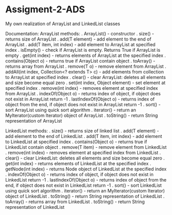 # Assigment-2-ADS
My own realization of ArrayList and LinkedList classes

Documentation:
ArrayList methods:
. ArrayList() - constructor 
. size() - returns size of ArrayList
. add(T element) - add element to the end of ArrayList
. add(T item, int index) - add element to ArrayList at specified index
. isEmpty() - check if ArrayList is empty. Returns True if ArrayList is empty
. get(int index) - returns elements of ArrayList at the specified index
. contains(Object o) - returns true if ArrayList contain object
. toArray() - returns array from ArrayList
. remove(T o) - remove element from ArrayList
. addAll(int index, Collection<? extends T> c) - add elements from collection to ArrayList at specified index
. clear() - clear ArrayList: deletes all elements and size become equal zero
. set(int index, Object element) - set element at specified index
. remove(int index) - removes element at specified index from ArrayList
. indexOf(Object o) - returns index of object, if object does not exist in ArrayList return -1
. lastIndexOf(Object o) - returns index of object from the end, if object does not exist in ArrayList return -1
. sort() - sort ArrayList using quick sort algorithm
. iterator() - return an MyIterator(custom Iterator) object of ArrayList
. toString() - return String representation of ArrayList



LinkedList methods:
. size() - returns size of linked list
. add(T element) - add element to the end of LinkedList
. add(T item, int index) - add element to LinkedList at specified index
. contains(Object o) - returns true if LinkedList contain object
. remove(T item) - remove element from LinkedList
. remove(int index) - removes element at specified index from LinkedList
. clear() - clear LinkedList: deletes all elements and size become equal zero
. get(int index) - returns elements of LinkedList at the specified index
. getNode(int index) - returns Node object of LinkedList at the specified index
. indexOf(Object o) - returns index of object, if object does not exist in LinkedList return -1
. lastIndexOf(Object o) - returns index of object from the end, if object does not exist in LinkedList return -1
. sort() - sort LinkedList using quick sort algorithm
. iterator() - return an MyIterator(custom Iterator) object of LinkedList
. toString() - return String representation of LinkedList
. toArray() - returns array from LinkedList
. toString() - return String representation of LinkedList

